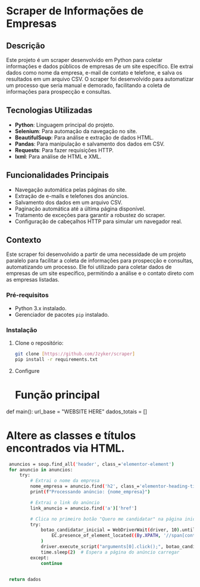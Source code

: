 # Scraper de Informações de Empresas

## Descrição
Este projeto é um scraper desenvolvido em Python para coletar informações e dados públicos de empresas de um site específico. Ele extrai dados como nome da empresa, e-mail de contato e telefone, e salva os resultados em um arquivo CSV. O scraper foi desenvolvido para automatizar um processo que seria manual e demorado, facilitando a coleta de informações para prospecção e consultas.

## Tecnologias Utilizadas
- **Python**: Linguagem principal do projeto.
- **Selenium**: Para automação da navegação no site.
- **BeautifulSoup**: Para análise e extração de dados HTML.
- **Pandas**: Para manipulação e salvamento dos dados em CSV.
- **Requests**: Para fazer requisições HTTP.
- **lxml**: Para análise de HTML e XML.

## Funcionalidades Principais
- Navegação automática pelas páginas do site.
- Extração de e-mails e telefones dos anúncios.
- Salvamento dos dados em um arquivo CSV.
- Paginação automática até a última página disponível.
- Tratamento de exceções para garantir a robustez do scraper.
- Configuração de cabeçalhos HTTP para simular um navegador real.

## Contexto
Este scraper foi desenvolvido a partir de uma necessidade de um projeto paralelo para facilitar a coleta de informações para prospecção e consultas, automatizando um processo. Ele foi utilizado para coletar dados de empresas de um site específico, permitindo a análise e o contato direto com as empresas listadas.

### Pré-requisitos
- Python 3.x instalado.
- Gerenciador de pacotes `pip` instalado.
  
### Instalação
1. Clone o repositório:
   ```bash
   git clone [https://github.com/Jzyker/scraper]
   pip install -r requirements.txt
2. Configure
   # Função principal
def main():
    url_base = "WEBSITE HERE"
    dados_totais = []


# Altere as classes e títulos encontrados via HTML.
   ```bash
    anuncios = soup.find_all('header', class_='elementor-element')
    for anuncio in anuncios:
        try:
            # Extrai o nome da empresa
            nome_empresa = anuncio.find('h2', class_='elementor-heading-title').text.strip()
            print(f"Processando anúncio: {nome_empresa}")

            # Extrai o link do anúncio
            link_anuncio = anuncio.find('a')['href']

            # Clica no primeiro botão "Quero me candidatar" na página inicial
            try:
                botao_candidatar_inicial = WebDriverWait(driver, 10).until(
                    EC.presence_of_element_located((By.XPATH, '//span[contains(text(), "Quero me candidatar")]'))
                )
                driver.execute_script("arguments[0].click();", botao_candidatar_inicial)
                time.sleep(2)  # Espera a página do anúncio carregar
            except:
                continue


    return dados
